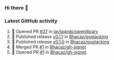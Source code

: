 ### Hi there 👋


### Latest GitHub activity
<!--START_SECTION:activity-->
1. 💪 Opened PR [#37](https://github.com/jayfajardo/openlibrary/pull/37) in [jayfajardo/openlibrary](https://github.com/jayfajardo/openlibrary)
2. 🚀 Published release [v0.1.1](https://github.com/Bhacaz/gostacking/releases/tag/v0.1.1) in [Bhacaz/gostacking](https://github.com/Bhacaz/gostacking)
3. 🚀 Published release [v0.1.0](https://github.com/Bhacaz/gostacking/releases/tag/v0.1.0) in [Bhacaz/gostacking](https://github.com/Bhacaz/gostacking)
4. 🎉 Merged PR [#1](https://github.com/Bhacaz/gh-signet/pull/1) in [Bhacaz/gh-signet](https://github.com/Bhacaz/gh-signet)
5. 💪 Opened PR [#1](https://github.com/Bhacaz/gh-signet/pull/1) in [Bhacaz/gh-signet](https://github.com/Bhacaz/gh-signet)
<!--END_SECTION:activity-->

<!--
**Bhacaz/bhacaz** is a ✨ _special_ ✨ repository because its `README.md` (this file) appears on your GitHub profile.

Here are some ideas to get you started:

- 🔭 I’m currently working on ...
- 🌱 I’m currently learning ...
- 👯 I’m looking to collaborate on ...
- 🤔 I’m looking for help with ...
- 💬 Ask me about ...
- 📫 How to reach me: ...
- 😄 Pronouns: ...
- ⚡ Fun fact: ...
-->
